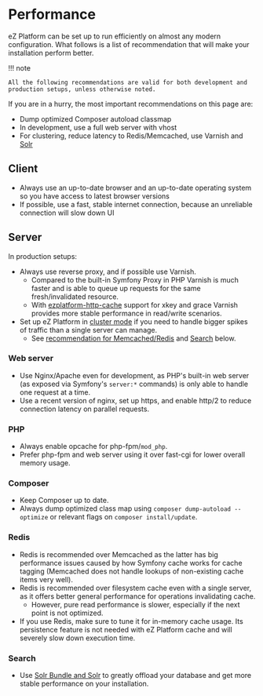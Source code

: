 # Performance

eZ Platform can be set up to run efficiently on almost any modern configuration.
What follows is a list of recommendation that will make your installation perform better.

!!! note

    All the following recommendations are valid for both development and production setups, unless otherwise noted.

If you are in a hurry, the most important recommendations on this page are:

- Dump optimized Composer autoload classmap
- In development, use a full web server with vhost
- For clustering, reduce latency to Redis/Memcached, use Varnish and [Solr](search.md#solr-bundle)

## Client

- Always use an up-to-date browser and an up-to-date operating system so you have access to latest browser versions
- If possible, use a fast, stable internet connection, because an unreliable connection will slow down UI

## Server

In production setups:

- Always use reverse proxy, and if possible use Varnish.
    - Compared to the built-in Symfony Proxy in PHP Varnish is much faster and is able to queue up requests for the same fresh/invalidated resource.
    - With [ezplatform-http-cache](https://github.com/ezsystems/ezplatform-http-cache) support for xkey and grace Varnish provides more stable performance in read/write scenarios.
- Set up eZ Platform in [cluster mode](clustering.md) if you need to handle bigger spikes of traffic than a single server can manage.
    - See [recommendation for Memcached/Redis](#memcachedredis) and [Search](#search) below.

### Web server

- Use Nginx/Apache even for development, as PHP's built-in web server (as exposed via Symfony's `server:*` commands) is only able to handle one request at a time.
- Use a recent version of nginx, set up https, and enable http/2 to reduce connection latency on parallel requests.

### PHP

- Always enable opcache for php-fpm/`mod_php`.
- Prefer php-fpm and web server using it over fast-cgi for lower overall memory usage.

### Composer

- Keep Composer up to date.
- Always dump optimized class map using `composer dump-autoload --optimize` or relevant flags on `composer install/update`.

### Redis

- Redis is recommended over Memcached as the latter has big performance issues caused by how Symfony cache works for cache tagging (Memcached does not handle lookups of non-existing cache items very well).
- Redis is recommended over filesystem cache even with a single server, as it offers better general performance for operations invalidating cache.
    - However, pure read performance is slower, especially if the next point is not optimized.
- If you use Redis, make sure to tune it for in-memory cache usage. Its persistence feature is not needed with eZ Platform cache and will severely slow down execution time.

### Search

- Use [Solr Bundle and Solr](search.md#solr-bundle) to greatly offload your database and get more stable performance on your installation.
